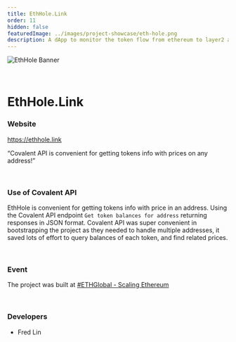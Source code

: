 ```yaml
---
title: EthHole.Link
order: 11
hidden: false
featuredImage: ../images/project-showcase/eth-hole.png
description: A dApp to monitor the token flow from ethereum to layer2 and it’s sidechains.
---
```


![EthHole Banner](../images/eth-hole.png)

&nbsp;
# EthHole.Link

### Website
https://ethhole.link

<Aside>

“Covalent API is convenient for getting tokens info with prices on any address!”

</Aside>

&nbsp;
### Use of Covalent API
EthHole is convenient for getting tokens info with price in an address. Using the Covalent API endpoint `Get token balances for address` returning responses in JSON format. Covalent API was super convenient in bootstrapping the project as they needed to handle multiple addresses, it saved lots of effort to query balances of each token, and find related prices.

&nbsp;
### Event
The project was built at [#ETHGlobal - Scaling Ethereum](https://www.covalenthq.com/blog/scaling-ethereum-winners/)

&nbsp;
### Developers

- Fred Lin

